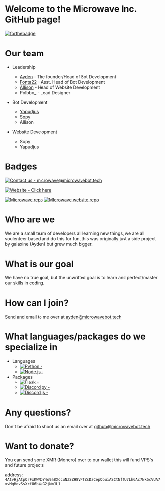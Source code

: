# Welcome to the Microwave Inc. GitHub page!
[![forthebadge](https://forthebadge.com/images/badges/powered-by-energy-drinks.svg)](https://forthebadge.com)
# Our team

- Leadership
  - [Ayden](https://github.com/galaxine-senpai) - The founder/Head of Bot Development
  - [Fonta22](https://github.com/Fonta22) - Asst. Head of Bot Development
  - [Allison](https://github.com/Allybe) - Head of Website Development
  - Polbbo_ - Lead Designer

- Bot Development
  - [Yapudjus](https://github.com/yapudjus)
  - [Sopy](https://github.com/sopyb)
  - Allison

- Website Development
  - Sopy
  - Yapudjus
  
# Badges

[![Contact us - microwave@microwavebot.tech](https://img.shields.io/badge/Contact_us-github%40microwavebot.tech-FFFFFF?logo=Mail.Ru&logoColor=000000)](mailto:github@microwavebot.tech "Contact us")

[![Website - Click here](https://img.shields.io/badge/Website-Click_here-green?logo=html5&logoColor=orange)](https://microwavebot.tech)

[![Microwave repo](https://img.shields.io/badge/Microwave_Bot-Click_Here-blue?style=for-the-badge)](https://github.com/microwave-inc/microwave.js "Go to Microwave Bot repo")
[![MIcrowave website repo](https://img.shields.io/badge/Microwave_Website-Click_here-blue?style=for-the-badge)](https://github.com/microwave-inc/microwave-website "Go to Microwave Website repo")

# Who are we

We are a small team of developers all learning new things, we are all voulenteer based and do this for fun, this was originally just a side project by galaxine (Ayden) but grew much bigger.

# What is our goal

We have no true goal, but the unwritted goal is to learn and perfect/master our skills in coding.

# How can I join?

Send and email to me over at [ayden@microwavebot.tech](mailto:ayden@microwavebot.tech)

# What languages/packages do we specialize in

- Languages
  - [![Python -  ](https://img.shields.io/badge/Python-_-blue?logo=python)](https://python.org)
  - [![Node.js -  ](https://img.shields.io/badge/Node.js-_-green?logo=node.js)](https://node.js.org)
- Packages
  - [![Flask -  ](https://img.shields.io/badge/Flask-_-white?logo=flask)](https://flask.palletsprojects.com/)
  - [![Discord.py -  ](https://img.shields.io/badge/Discord.py-_-5865F2?logo=discord)](https://discordpy.readthedocs.io/en/stable/)
  - [![Discord.js -  ](https://img.shields.io/badge/Discord.js-_-green?logo=discord)](https://discord.js.org/#/docs/discord.js/main/general/welcome)
  
# Any questions?

Don't be afraid to shoot us an email over at [github@microwavebot.tech](mailto:github@microwavebot.tech)

# Want to donate?

You can send some XMR (Monero) over to our wallet this will fund VPS's and future projects

address: `4AtvHjAtpQrFxKWNoY4o9a8XccuNZSZH8VMTZsDzCepQbuiASCtNffU7Lh6Ac7Nk5cVUA7xvMqHovSsXrf86b4sG2jNmJL1`
